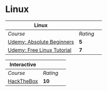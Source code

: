 # Linux

|  Linux | | |
| --- | --- | --- |
| <em>Course</em> | <em>Rating</em> |
| [Udemy: Absolute Beginners](https://www.udemy.com/course/unityrpg/learn/lecture/13537926?start=0#content) | **5** |
| [Udemy: Free Linux Tutorial](https://www.udemy.com/course/linux-tutorials/learn/lecture/8158572?start=0#content) | **7** |


|  Interactive | | |
| --- | --- | --- |
| <em>Course</em> | <em>Rating</em> |
| [HackTheBox](https://academy.hackthebox.com/) | **10** |